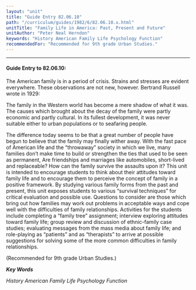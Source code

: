 ```yaml
---
layout: "unit"
title: "Guide Entry 82.06.10"
path: "/curriculum/guides/1982/6/82.06.10.x.html"
unitTitle: "Family Life in America: Past, Present and Future"
unitAuthor: "Peter Neal Herndon"
keywords: "History American Family Life Psychology Function"
recommendedFor: "Recommended for 9th grade Urban Studies."
---
```

<body>
<hr/>
<h4>
Guide Entry to 82.06.10:
</h4>
The American family is in a period of crisis.  Strains and stresses are evident everywhere.  These observations are not new, however. Bertrand Russell wrote in 1929:
<p>
The family in the Western world has become a mere shadow of what it was.  The causes which brought about the decay of the family were partly economic and partly cultural.  In its fullest development, it was never suitable either to urban populations or to seafaring people.
</p>
<p>
The difference today seems to be that a great number of people have begun to believe that the family may finally wither away.  With the fast pace of American life and the “throwaway” society in which we live, many families don’t make time to build or strengthen the ties that used to be seen as permanent, Are friendships and marriages like automobiles, short-lived and replaceable?  How can the family survive the assaults upon it?  This unit is intended to encourage students to think about their attitudes toward family life and to encourage them to perceive the concept of family in a positive framework.  By studying various family forms from the past and present, this unit exposes students to various “survival techniques” for critical evaluation and possible use.  Questions to consider are those which bring out how families may work out problems in acceptable ways and cope well with the difficulties of family relationships.  Activities for the students include completing a “family tree” assignment; interview exploring attitudes toward family life; group review and discussion of ethnic-family case studies; evaluating messages from the mass media about family life; and role-playing as “patients” and as “therapists” to arrive at possible suggestions for solving some of the more common difficulties in family relationships.
</p>
<p>
(Recommended for 9th grade Urban Studies.)
</p>
<p>
<b>
<i>
Key Words
</i>
</b>
<br/>
</p>
<p>
<i>
History American Family Life Psychology Function
</i>
</p>
</body>